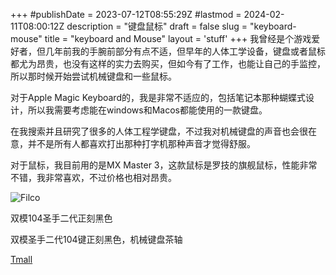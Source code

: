+++
#publishDate = 2023-07-12T08:55:29Z
#lastmod = 2024-02-11T08:00:12Z
description = "键盘鼠标"
draft = false
slug = "keyboard-mouse"
title = "keyboard and Mouse"
layout = 'stuff'
+++
我曾经是个游戏爱好者，但几年前我的手腕前部分有点不适，但早年的人体工学设备，键盘或者鼠标都尤为昂贵，也没有这样的实力去购买，但如今有了工作，也能让自己的手监控，所以那时候开始尝试机械键盘和一些鼠标。

对于Apple Magic Keyboard的，我是非常不适应的，包括笔记本那种蝴蝶式设计，所以我需要考虑能在windows和Macos都能使用的一款键盘。

在我搜索并且研究了很多的人体工程学键盘，不过我对机械键盘的声音也会很在意，并不是所有人都喜欢打出那种打字机那种声音才觉得舒服。

对于鼠标，我目前用的是MX Master 3，这款鼠标是罗技的旗舰鼠标，性能非常不错，我非常喜欢，不过价格也相对昂贵。 

<div class="clearfix gear-float gear">
    <div class="gear-item clearfix">
            <div class="img-wrap"><img src="/images/2024/filco_exp.avif" alt="Filco"></div>
            <div class="desc">
                <p>双模104圣手二代正刻黑色</p>
                <p class="specs">双模圣手二代104键正刻黑色，机械键盘茶轴</p>
                <p class="links"><a title="双模圣手二代104键正刻黑色，机械键盘茶轴" href="https://detail.tmall.com/item.htm?id=583135514215&sku_properties=1627207%3A21528562896%3B5919063%3A6536025">Tmall</a></p>
            </div>
     </div>
</div>

